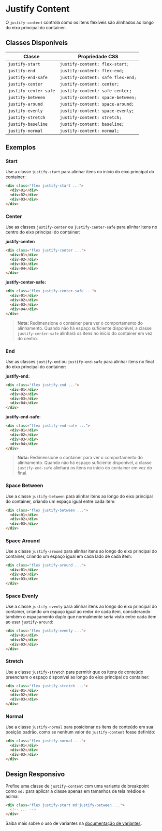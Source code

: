 # Justify Content

O `justify-content` controla como os itens flexíveis são alinhados ao longo do eixo principal do container.

## Classes Disponíveis

| Classe | Propriedade CSS |
|--------|----------------|
| `justify-start` | `justify-content: flex-start;` |
| `justify-end` | `justify-content: flex-end;` |
| `justify-end-safe` | `justify-content: safe flex-end;` |
| `justify-center` | `justify-content: center;` |
| `justify-center-safe` | `justify-content: safe center;` |
| `justify-between` | `justify-content: space-between;` |
| `justify-around` | `justify-content: space-around;` |
| `justify-evenly` | `justify-content: space-evenly;` |
| `justify-stretch` | `justify-content: stretch;` |
| `justify-baseline` | `justify-content: baseline;` |
| `justify-normal` | `justify-content: normal;` |

## Exemplos

### Start

Use a classe `justify-start` para alinhar itens no início do eixo principal do container:

```html
<div class="flex justify-start ...">
  <div>01</div>
  <div>02</div>
  <div>03</div>
</div>
```

### Center

Use as classes `justify-center` ou `justify-center-safe` para alinhar itens no centro do eixo principal do container:

**justify-center:**
```html
<div class="flex justify-center ...">
  <div>01</div>
  <div>02</div>
  <div>03</div>
  <div>04</div>
</div>
```

**justify-center-safe:**
```html
<div class="flex justify-center-safe ...">
  <div>01</div>
  <div>02</div>
  <div>03</div>
  <div>04</div>
</div>
```

> **Nota:** Redimensione o container para ver o comportamento do alinhamento. Quando não há espaço suficiente disponível, a classe `justify-center-safe` alinhará os itens no início do container em vez do centro.

### End

Use as classes `justify-end` ou `justify-end-safe` para alinhar itens no final do eixo principal do container:

**justify-end:**
```html
<div class="flex justify-end ...">
  <div>01</div>
  <div>02</div>
  <div>03</div>
  <div>04</div>
</div>
```

**justify-end-safe:**
```html
<div class="flex justify-end-safe ...">
  <div>01</div>
  <div>02</div>
  <div>03</div>
  <div>04</div>
</div>
```

> **Nota:** Redimensione o container para ver o comportamento do alinhamento. Quando não há espaço suficiente disponível, a classe `justify-end-safe` alinhará os itens no início do container em vez do final.

### Space Between

Use a classe `justify-between` para alinhar itens ao longo do eixo principal do container, criando um espaço igual entre cada item:

```html
<div class="flex justify-between ...">
  <div>01</div>
  <div>02</div>
  <div>03</div>
</div>
```

### Space Around

Use a classe `justify-around` para alinhar itens ao longo do eixo principal do container, criando um espaço igual em cada lado de cada item:

```html
<div class="flex justify-around ...">
  <div>01</div>
  <div>02</div>
  <div>03</div>
</div>
```

### Space Evenly

Use a classe `justify-evenly` para alinhar itens ao longo do eixo principal do container, criando um espaço igual ao redor de cada item, considerando também o espaçamento duplo que normalmente seria visto entre cada item ao usar `justify-around`:

```html
<div class="flex justify-evenly ...">
  <div>01</div>
  <div>02</div>
  <div>03</div>
</div>
```

### Stretch

Use a classe `justify-stretch` para permitir que os itens de conteúdo preencham o espaço disponível ao longo do eixo principal do container:

```html
<div class="flex justify-stretch ...">
  <div>01</div>
  <div>02</div>
  <div>03</div>
</div>
```

### Normal

Use a classe `justify-normal` para posicionar os itens de conteúdo em sua posição padrão, como se nenhum valor de `justify-content` fosse definido:

```html
<div class="flex justify-normal ...">
  <div>01</div>
  <div>02</div>
  <div>03</div>
</div>
```

## Design Responsivo

Prefixe uma classe de `justify-content` com uma variante de breakpoint como `md:` para aplicar a classe apenas em tamanhos de tela médios e acima:

```html
<div class="flex justify-start md:justify-between ...">
  <!-- ... -->
</div>
```

Saiba mais sobre o uso de variantes na [documentação de variantes](../variants).

